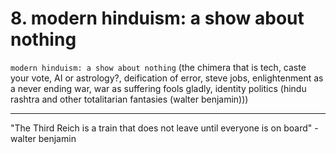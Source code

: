 # 8. modern hinduism: a show about nothing

`modern hinduism: a show about nothing` (the chimera that is tech, caste your vote, AI or astrology?, deification of error, steve jobs, enlightenment as a never ending war, war as suffering fools gladly, identity politics (hindu rashtra and other totalitarian fantasies (walter benjamin)))


----


"The Third Reich is a train that does not leave until everyone is on board" - walter benjamin

